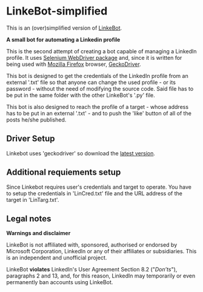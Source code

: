 # LinkeBot-simplified
This is an (over)simplified version of [LinkeBot](https://github.com/Doppia-T/LinkeBot).


**A small bot for automating a Linkedin profile**

This is the second attempt of creating a bot capable of managing a LinkedIn profile. It uses [Selenium WebDriver package](https://pypi.org/project/selenium/) and, since it is written for being used with [Mozilla Firefox](https://www.mozilla.org/it/firefox/new/) browser, [GeckoDriver](https://github.com/mozilla/geckodriver/releases).

This bot is designed to get the credentials of the LinkedIn profile from an external '.txt' file so that anyone can change the used profile - or its password - without the need of modifying the source code. Said file has to be put in the same folder with the other LinkeBot's '.py' file.

This bot is also designed to reach the profile of a target - whose address has to be put in an external '.txt' - and to push the 'like' button of all of the posts he/she published. 


## Driver Setup

Linkebot uses 'geckodriver' so download the [latest version](https://github.com/mozilla/geckodriver/releases). 


## Additional requiements setup

Since Linkebot requires user's credentials and target to operate. You have to setup the credentials in 'LinCred.txt' file and the URL address of the target in 'LinTarg.txt'.


## Legal notes

**Warnings and disclaimer**

LinkeBot is not affiliated with, sponsored, authorised or endorsed by Microsoft Corporation, LinkedIn or any of their affiliates or subsidiaries. This is an independent and unofficial project.

LinkeBot **violates** LinkedIn's User Agreement Section 8.2 ("_Don’ts_"), paragraphs 2 and 13, and, for this reason, LinkedIn may temporarily or even permanently ban accounts using LinkeBot.
